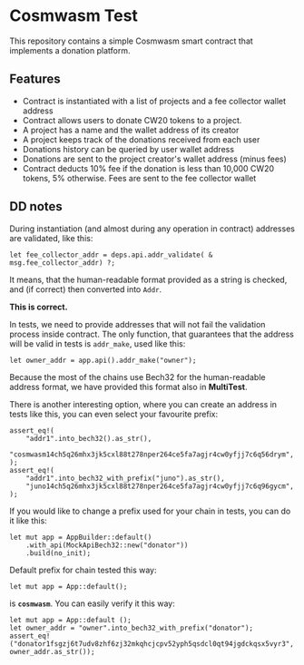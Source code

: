 # Cosmwasm Test

This repository contains a simple Cosmwasm smart contract that implements a donation platform.

## Features

- Contract is instantiated with a list of projects and a fee collector wallet address
- Contract allows users to donate CW20 tokens to a project.
- A project has a name and the wallet address of its creator
- A project keeps track of the donations received from each user
- Donations history can be queried by user wallet address
- Donations are sent to the project creator's wallet address (minus fees)
- Contract deducts 10% fee if the donation is less than 10,000 CW20 tokens, 5% otherwise. Fees are sent to the fee collector wallet

## DD notes

During instantiation (and almost during any operation in contract) addresses are validated, like this:

```text
let fee_collector_addr = deps.api.addr_validate( & msg.fee_collector_addr) ?;
```

It means, that the human-readable format provided as a string is checked, and (if correct) then converted into `Addr`.

**This is correct.**

In tests, we need to provide addresses that will not fail the validation process inside contract.
The only function, that guarantees that the address will be valid in tests is `addr_make`, used like this:

```text
let owner_addr = app.api().addr_make("owner");
```

Because the most of the chains use Bech32 for the human-readable address format,
we have provided this format also in **MultiTest**.

There is another interesting option, where you can create an address in tests like this,
you can even select your favourite prefix:

```text
assert_eq!(
    "addr1".into_bech32().as_str(),
    "cosmwasm14ch5q26mhx3jk5cxl88t278nper264ce5fa7agjr4cw0yfjj7c6q56drym",
);
assert_eq!(
    "addr1".into_bech32_with_prefix("juno").as_str(),
    "juno14ch5q26mhx3jk5cxl88t278nper264ce5fa7agjr4cw0yfjj7c6q96gycm",
);
```

If you would like to change a prefix used for your chain in tests, you can do it like this:

```text
let mut app = AppBuilder::default()
    .with_api(MockApiBech32::new("donator"))
    .build(no_init);
```

Default prefix for chain tested this way:

```text
let mut app = App::default();
```

is **`cosmwasm`**. You can easily verify it this way:

```text
let mut app = App::default ();
let owner_addr = "owner".into_bech32_with_prefix("donator");
assert_eq!("donator1fsgzj6t7udv8zhf6zj32mkqhcjcpv52yph5qsdcl0qt94jgdckqsx5vyr3", owner_addr.as_str());
```
